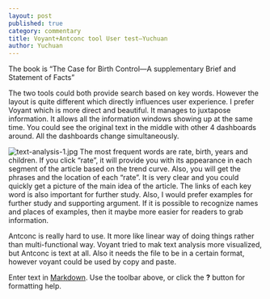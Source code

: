 ```yaml
---
layout: post
published: true
category: commentary
title: Voyant+Antconc tool User test—Yuchuan
author: Yuchuan
---
```

The book is “The Case for Birth Control—A supplementary Brief and Statement of Facts”

The two tools could both provide search based on key words. However the layout is quite different which directly influences user experience. I prefer Voyant which is more direct and beautiful. It manages to juxtapose information. It allows all the information windows showing up at the same time. You could see the original text in the middle with other 4 dashboards around. All the dashboards change simultaneously.

![text-analysis-1.jpg]({{site.baseurl}}/assets/text-analysis-1.jpg)
The most frequent words are rate, birth, years and children. If you click “rate”, it will provide you with its appearance in each segment of the article based on the trend curve. Also, you will get the phrases and the location of each “rate”. It is very clear and you could quickly get a picture of the main idea of the article. The links of each key word is also important for further study. Also, I would prefer examples for further study and supporting argument. If it is possible to recognize names and places of examples, then it maybe more easier for readers to grab information.


Antconc is really hard to use. It more like linear way of doing things rather than multi-functional way. Voyant tried to mak text analysis more visualized, but Antconc is text at all. Also it needs the file to be in a certain format, however voyant could be used by copy and paste.

Enter text in [Markdown](http://daringfireball.net/projects/markdown/). Use the toolbar above, or click the **?** button for formatting help.
